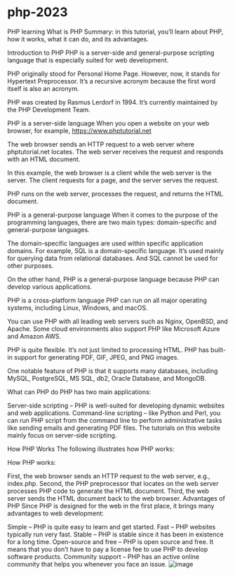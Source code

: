 # php-2023
PHP learning 
What is PHP
Summary: in this tutorial, you’ll learn about PHP, how it works, what it can do, and its advantages.

Introduction to PHP
PHP is a server-side and general-purpose scripting language that is especially suited for web development.

PHP originally stood for Personal Home Page. However, now, it stands for Hypertext Preprocessor. It’s a recursive acronym because the first word itself is also an acronym.

PHP was created by Rasmus Lerdorf in 1994. It’s currently maintained by the PHP Development Team.

PHP is a server-side language
When you open a website on your web browser, for example, https://www.phptutorial.net

The web browser sends an HTTP request to a web server where phptutorial.net locates. The web server receives the request and responds with an HTML document.

In this example, the web browser is a client while the web server is the server. The client requests for a page, and the server serves the request.

PHP runs on the web server, processes the request, and returns the HTML document.

PHP is a general-purpose language
When it comes to the purpose of the programming languages, there are two main types: domain-specific and general-purpose languages.

The domain-specific languages are used within specific application domains. For example, SQL is a domain-specific language. It’s used mainly for querying data from relational databases. And SQL cannot be used for other purposes.

On the other hand, PHP is a general-purpose language because PHP can develop various applications.

PHP is a cross-platform language
PHP can run on all major operating systems, including Linux, Windows, and macOS.

You can use PHP with all leading web servers such as Nginx, OpenBSD, and Apache. Some cloud environments also support PHP like Microsoft Azure and Amazon AWS.

PHP is quite flexible. It’s not just limited to processing HTML. PHP has built-in support for generating PDF, GIF, JPEG, and PNG images.

One notable feature of PHP is that it supports many databases, including MySQL, PostgreSQL, MS SQL, db2, Oracle Database, and MongoDB.

What can PHP do
PHP has two main applications:

Server-side scripting – PHP is well-suited for developing dynamic websites and web applications.
Command-line scripting – like Python and Perl, you can run PHP script from the command line to perform administrative tasks like sending emails and generating PDF files.
The tutorials on this website mainly focus on server-side scripting.

How PHP Works
The following illustrates how PHP works:


How PHP works:

First, the web browser sends an HTTP request to the web server, e.g., index.php.
Second, the PHP preprocessor that locates on the web server processes PHP code to generate the HTML document.
Third, the web server sends the HTML document back to the web browser.
Advantages of PHP
Since PHP is designed for the web in the first place, it brings many advantages to web development:

Simple – PHP is quite easy to learn and get started.
Fast – PHP websites typically run very fast.
Stable – PHP is stable since it has been in existence for a long time.
Open-source and free – PHP is open source and free. It means that you don’t have to pay a license fee to use PHP to develop software products.
Community support – PHP has an active online community that helps you whenever you face an issue.
![image](https://github.com/Dantechdevs/php-2023/assets/56880881/eec8bac2-00c6-4e4e-ac10-c2798d7932bc)

